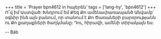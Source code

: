 +++
title = 'Prayer bpn4612 in հայերեն'
tags = ['lang-hy', 'bpn4612']
+++
Ո՜վ իմ Աստված: Խնդրում եմ Քեզ Քո ամենափառապանծ Անվամբ` օգնիր ինձ այն բանում, որ տանում է Քո Ծառաների բարօրությանն ու Քո քաղաքների ծաղկմանը: Դու, հիրավի, ամենի տիրակալն ես:

-- Báb
